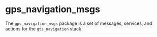 # gps_navigation_msgs

The `gps_navigation_msgs` package is a set of messages, services, and actions for the `gts_navigation` stack.
